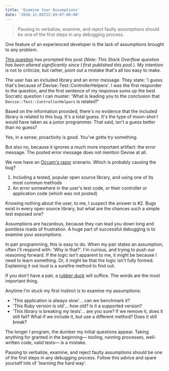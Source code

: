 ```yaml
---
title: 'Examine Your Assumptions'
date: '2016-12-04T22:49:07-06:00'
---
```


> Pausing to verbalize, examine, and reject faulty assumptions should be one of
> the first steps in any debugging process.

One feature of an experienced developer is the lack of assumptions brought to
any problem.

[This question](
https://stackoverflow.com/questions/40966027/controller-test-undefined-method-env-for-nilnilclass)
has prompted this post (*Note: This Stack Overflow question has been altered
significantly since I first published this post.*). My intention is not to
criticize, but rather, point out a mistake that's all too easy to make.

The user has an included library and an error message. They state: 'I guess
that's because of Devise::Test::ControllerHelpers'. I was the first responder
to the question, and the first sentence of my response sums up the best
Socratic question I can muster: 'What is leading you to the conclusion that
`Devise::Test::ControllerHelpers` is related?'

Based on the information provided, there's no evidence that the included
library is related to this bug. It's a total guess. It's the type of moon-shot
I would have taken as a junior programmer. That said, isn't a guess better than
no guess?

Yes, in a sense; proactivity is good. You've gotta try something.

But also no, because it ignores a much more important artifact: the error
message. The posted error message does not mention Devise at all.

We now have an [Occam's razor](https://en.wikipedia.org/wiki/Occam%27s_razor)
scenario. Which is probably causing the bug?

1. Including a tested, popular open source library, and using one of its most
common methods
2. An error somewhere in the user's test code, or their controller or
application code (which was not posted)

Knowing nothing about the user, to me, I suspect the answer is #2. Bugs exist
in every open source library, but what are the chances such a simple test
exposed one?

Assumptions are hazardous, because they can lead you down long and pointless
roads of frustration. A huge part of successful debugging is to examine your
assumptions.

In pair programming, this is easy to do. When my pair states an assumption,
often I'll respond with: 'Why is that?'. I'm curious, and trying to push our
reasoning forward. If the logic isn't apparent to me, it might be because I
need to learn something. Or, it might be that the logic isn't fully formed.
Explaining it out loud is a surefire method to find out.

If you don't have a pair, a [rubber
duck](https://en.wikipedia.org/wiki/Rubber_duck_debugging) will suffice. The
words are the most important thing.

Anytime I'm stuck my first instinct is to examine my assumptions:

- 'This application is always slow'... can we benchmark it?
- 'This Ruby version is old'... how old? Is it a supported version?
- 'This library is breaking my tests'... are you sure? If we remove it, does it
  still fail? What if we include it, but use a different method? Does it still
  break?

The longer I program, the dumber my initial questions appear. Taking anything
for granted in the beginning— tooling, running processes, well-written code,
valid tests— is a mistake.

Pausing to verbalize, examine, and reject faulty assumptions should be one of
the first steps in any debugging process. Follow this advice and spare yourself
lots of 'learning the hard way'.

